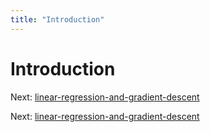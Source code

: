 ```yaml
---
title: "Introduction"
---
```


# Introduction

Next: [linear-regression-and-gradient-descent](linear-regression-and-gradient-descent.md)

Next: [linear-regression-and-gradient-descent](linear-regression-and-gradient-descent.md)
